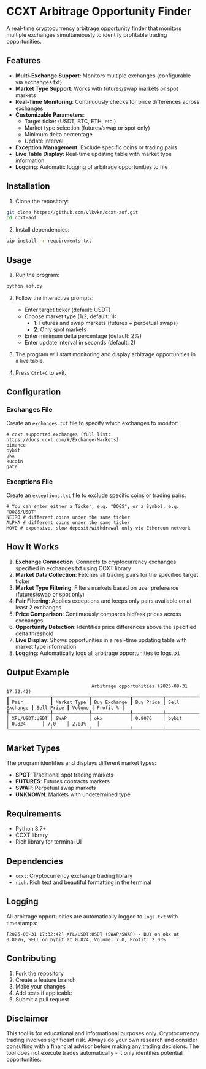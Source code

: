 # CCXT Arbitrage Opportunity Finder

A real-time cryptocurrency arbitrage opportunity finder that monitors multiple exchanges simultaneously to identify profitable trading opportunities.

## Features

- **Multi-Exchange Support**: Monitors multiple exchanges (configurable via exchanges.txt)
- **Market Type Support**: Works with futures/swap markets or spot markets
- **Real-Time Monitoring**: Continuously checks for price differences across exchanges
- **Customizable Parameters**: 
  - Target ticker (USDT, BTC, ETH, etc.)
  - Market type selection (futures/swap or spot only)
  - Minimum delta percentage
  - Update interval
- **Exception Management**: Exclude specific coins or trading pairs
- **Live Table Display**: Real-time updating table with market type information
- **Logging**: Automatic logging of arbitrage opportunities to file

## Installation

1. Clone the repository:
```bash
git clone https://github.com/vlkvkn/ccxt-aof.git
cd ccxt-aof
```

2. Install dependencies:
```bash
pip install -r requirements.txt
```

## Usage

1. Run the program:
```bash
python aof.py
```

2. Follow the interactive prompts:
   - Enter target ticker (default: USDT)
   - Choose market type (1/2, default: 1):
     - **1**: Futures and swap markets (futures + perpetual swaps)
     - **2**: Only spot markets
   - Enter minimum delta percentage (default: 2%)
   - Enter update interval in seconds (default: 2)

3. The program will start monitoring and display arbitrage opportunities in a live table.

4. Press `Ctrl+C` to exit.

## Configuration

### Exchanges File

Create an `exchanges.txt` file to specify which exchanges to monitor:

```
# ccxt supported exchanges (full list: https://docs.ccxt.com/#/Exchange-Markets)
binance
bybit
okx
kucoin
gate
```

### Exceptions File

Create an `exceptions.txt` file to exclude specific coins or trading pairs:

```
# You can enter either a Ticker, e.g. "DOGS", or a Symbol, e.g. "DOGS/USDT"
NEIRO # different coins under the same ticker
ALPHA # different coins under the same ticker
MOVE # expensive, slow deposit/withdrawal only via Ethereum network
```

## How It Works

1. **Exchange Connection**: Connects to cryptocurrency exchanges specified in exchanges.txt using CCXT library
2. **Market Data Collection**: Fetches all trading pairs for the specified target ticker
3. **Market Type Filtering**: Filters markets based on user preference (futures/swap or spot only)
4. **Pair Filtering**: Applies exceptions and keeps only pairs available on at least 2 exchanges
5. **Price Comparison**: Continuously compares bid/ask prices across exchanges
6. **Opportunity Detection**: Identifies price differences above the specified delta threshold
7. **Live Display**: Shows opportunities in a real-time updating table with market type information
8. **Logging**: Automatically logs all arbitrage opportunities to logs.txt

## Output Example

```
                               Arbitrage opportunities (2025-08-31 17:32:42)
┏━━━━━━━━━━━━━━━┳━━━━━━━━━━━━━┳━━━━━━━━━━━━━━┳━━━━━━━━━━━┳━━━━━━━━━━━━━━━┳━━━━━━━━━━━━┳━━━━━━━━┳━━━━━━━━━━┓
┃ Pair          ┃ Market Type ┃ Buy Exchange ┃ Buy Price ┃ Sell Exchange ┃ Sell Price ┃ Volume ┃ Profit % ┃
┡━━━━━━━━━━━━━━━╇━━━━━━━━━━━━━╇━━━━━━━━━━━━━━╇━━━━━━━━━━━╇━━━━━━━━━━━━━━━╇━━━━━━━━━━━━╇━━━━━━━━╇━━━━━━━━━━┩
│ XPL/USDT:USDT │ SWAP        │ okx          │ 0.8076    │ bybit         │ 0.824      │ 7.0    │ 2.03%    │
└───────────────┴─────────────┴──────────────┴───────────┴───────────────┴────────────┴────────┴──────────┘
```

## Market Types

The program identifies and displays different market types:
- **SPOT**: Traditional spot trading markets
- **FUTURES**: Futures contracts markets
- **SWAP**: Perpetual swap markets
- **UNKNOWN**: Markets with undetermined type

## Requirements

- Python 3.7+
- CCXT library
- Rich library for terminal UI

## Dependencies

- `ccxt`: Cryptocurrency exchange trading library
- `rich`: Rich text and beautiful formatting in the terminal 

## Logging

All arbitrage opportunities are automatically logged to `logs.txt` with timestamps:
```
[2025-08-31 17:32:42] XPL/USDT:USDT (SWAP/SWAP) - BUY on okx at 0.8076, SELL on bybit at 0.824, Volume: 7.0, Profit: 2.03%
```

## Contributing

1. Fork the repository
2. Create a feature branch
3. Make your changes
4. Add tests if applicable
5. Submit a pull request

## Disclaimer

This tool is for educational and informational purposes only. Cryptocurrency trading involves significant risk. Always do your own research and consider consulting with a financial advisor before making any trading decisions. The tool does not execute trades automatically - it only identifies potential opportunities.
